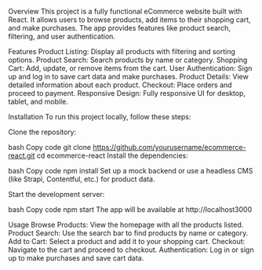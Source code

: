 Overview
This project is a fully functional eCommerce website built with React. It allows users to browse products, add items to their shopping cart, and make purchases. The app provides features like product search, filtering, and user authentication.

Features
Product Listing: Display all products with filtering and sorting options.
Product Search: Search products by name or category.
Shopping Cart: Add, update, or remove items from the cart.
User Authentication: Sign up and log in to save cart data and make purchases.
Product Details: View detailed information about each product.
Checkout: Place orders and proceed to payment.
Responsive Design: Fully responsive UI for desktop, tablet, and mobile.


Installation
To run this project locally, follow these steps:

Clone the repository:

bash
Copy code
git clone https://github.com/yourusername/ecommerce-react.git
cd ecommerce-react
Install the dependencies:

bash
Copy code
npm install
Set up a mock backend or use a headless CMS (like Strapi, Contentful, etc.) for product data.

Start the development server:

bash
Copy code
npm start
The app will be available at http://localhost3000

Usage
Browse Products: View the homepage with all the products listed.
Product Search: Use the search bar to find products by name or category.
Add to Cart: Select a product and add it to your shopping cart.
Checkout: Navigate to the cart and proceed to checkout.
Authentication: Log in or sign up to make purchases and save cart data.


